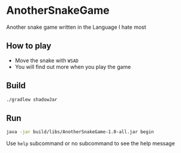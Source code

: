 # AnotherSnakeGame
Another snake game written in the Language I hate most

## How to play
- Move the snake with `WSAD`
- You will find out more when you play the game

## Build 

```bash
./gradlew shadowJar
```

## Run

```bash
java -jar build/libs/AnotherSnakeGame-1.0-all.jar begin
```

Use `help` subcommand or no subcommand to see the help message
